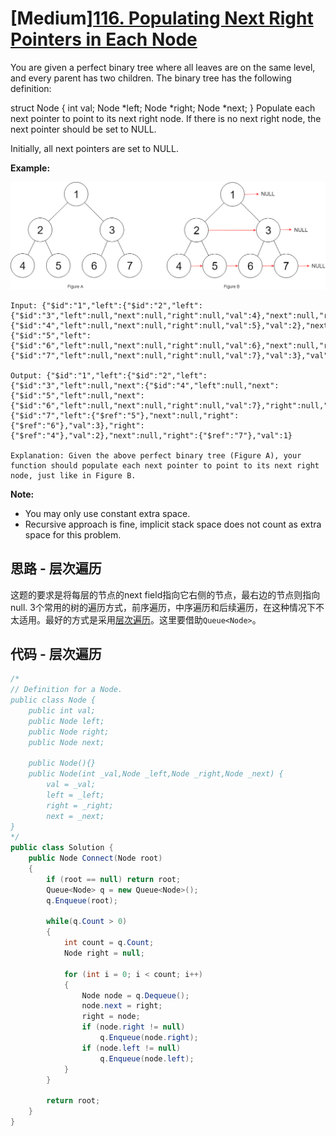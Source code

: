# [Medium][116. Populating Next Right Pointers in Each Node](https://leetcode.com/problems/populating-next-right-pointers-in-each-node/)

You are given a perfect binary tree where all leaves are on the same level, and every parent has two children. The binary tree has the following definition:

struct Node {
  int val;
  Node *left;
  Node *right;
  Node *next;
}
Populate each next pointer to point to its next right node. If there is no next right node, the next pointer should be set to NULL.

Initially, all next pointers are set to NULL.

**Example:**

![image](image/116_sample.png)

```text
Input: {"$id":"1","left":{"$id":"2","left":{"$id":"3","left":null,"next":null,"right":null,"val":4},"next":null,"right":{"$id":"4","left":null,"next":null,"right":null,"val":5},"val":2},"next":null,"right":{"$id":"5","left":{"$id":"6","left":null,"next":null,"right":null,"val":6},"next":null,"right":{"$id":"7","left":null,"next":null,"right":null,"val":7},"val":3},"val":1}

Output: {"$id":"1","left":{"$id":"2","left":{"$id":"3","left":null,"next":{"$id":"4","left":null,"next":{"$id":"5","left":null,"next":{"$id":"6","left":null,"next":null,"right":null,"val":7},"right":null,"val":6},"right":null,"val":5},"right":null,"val":4},"next":{"$id":"7","left":{"$ref":"5"},"next":null,"right":{"$ref":"6"},"val":3},"right":{"$ref":"4"},"val":2},"next":null,"right":{"$ref":"7"},"val":1}

Explanation: Given the above perfect binary tree (Figure A), your function should populate each next pointer to point to its next right node, just like in Figure B.
```

**Note:**

* You may only use constant extra space.
* Recursive approach is fine, implicit stack space does not count as extra space for this problem.

## 思路 - 层次遍历

这题的要求是将每层的节点的next field指向它右侧的节点，最右边的节点则指向null. 3个常用的树的遍历方式，前序遍历，中序遍历和后续遍历，在这种情况下不太适用。最好的方式是采用[层次遍历](https://zhuanlan.zhihu.com/p/56895993)。这里要借助`Queue<Node>`。

## 代码 - 层次遍历

```csharp
/*
// Definition for a Node.
public class Node {
    public int val;
    public Node left;
    public Node right;
    public Node next;

    public Node(){}
    public Node(int _val,Node _left,Node _right,Node _next) {
        val = _val;
        left = _left;
        right = _right;
        next = _next;
}
*/
public class Solution {
    public Node Connect(Node root)
    {
        if (root == null) return root;
        Queue<Node> q = new Queue<Node>();
        q.Enqueue(root);

        while(q.Count > 0)
        {
            int count = q.Count;
            Node right = null;

            for (int i = 0; i < count; i++)
            {
                Node node = q.Dequeue();
                node.next = right;
                right = node;
                if (node.right != null)
                    q.Enqueue(node.right);
                if (node.left != null)
                    q.Enqueue(node.left);
            }
        }

        return root;
    }
}
```
